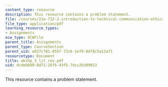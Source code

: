 ```yaml
---
content_type: resource
description: This resource contains a problem statement.
file: /courses/21w-732-2-introduction-to-technical-communication-ethics-in-science-and-technology-fall-2006/dcde68908d7126f643f57dcc2b309023_wkshp_3_lit_rev.pdf
file_type: application/pdf
learning_resource_types:
- Assignments
ocw_type: OCWFile
parent_title: Assignments
parent_type: CourseSection
parent_uid: e027c781-055f-73c6-1ef9-8478c5a12a71
resourcetype: Document
title: wkshp_3_lit_rev.pdf
uid: dcde6890-8d71-26f6-43f5-7dcc2b309023
---
```

This resource contains a problem statement.

